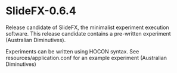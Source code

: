 SlideFX-0.6.4
===========
Release candidate of SlideFX, the minimalist experiment execution software. This release candidate contains a pre-written experiment (Australian Diminutives).

Experiments can be written using HOCON syntax. See resources/application.conf for an example experiment (Australian Diminutives)

